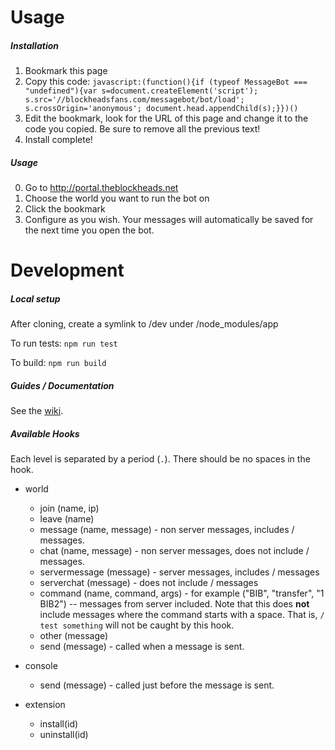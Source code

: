 # Usage
##### Installation
1. Bookmark this page
2. Copy this code:
`javascript:(function(){if (typeof MessageBot === "undefined"){var s=document.createElement('script'); s.src='//blockheadsfans.com/messagebot/bot/load'; s.crossOrigin='anonymous'; document.head.appendChild(s);}})()`
3. Edit the bookmark, look for the URL of this page and change it to the code you copied. Be sure to remove all the previous text!
4. Install complete!

##### Usage
0. Go to http://portal.theblockheads.net
0. Choose the world you want to run the bot on
0. Click the bookmark
0. Configure as you wish. Your messages will automatically be saved for the next time you open the bot.

# Development
##### Local setup
After cloning, create a symlink to /dev under /node_modules/app

To run tests:
`npm run test`

To build:
`npm run build`

##### Guides / Documentation
See the [wiki](https://github.com/Bibliofile/Blockheads-MessageBot/wiki).

##### Available Hooks
Each level is separated by a period (`.`). There should be no spaces in the hook.

- world
    - join (name, ip)
    - leave (name)
    - message (name, message) - non server messages, includes / messages.
    - chat (name, message) - non server messages, does not include / messages.
    - servermessage (message) - server messages, includes / messages
    - serverchat (message) - does not include / messages
    - command (name, command, args) - for example ("BIB", "transfer", "1 BIB2") -- messages from server included. Note that this does **not** include messages where the command starts with a space. That is, `/ test something` will not be caught by this hook.
    - other (message)
    - send (message) - called when a message is sent.
- console
    - send (message) - called just before the message is sent.

- extension
    - install(id)
    - uninstall(id)
